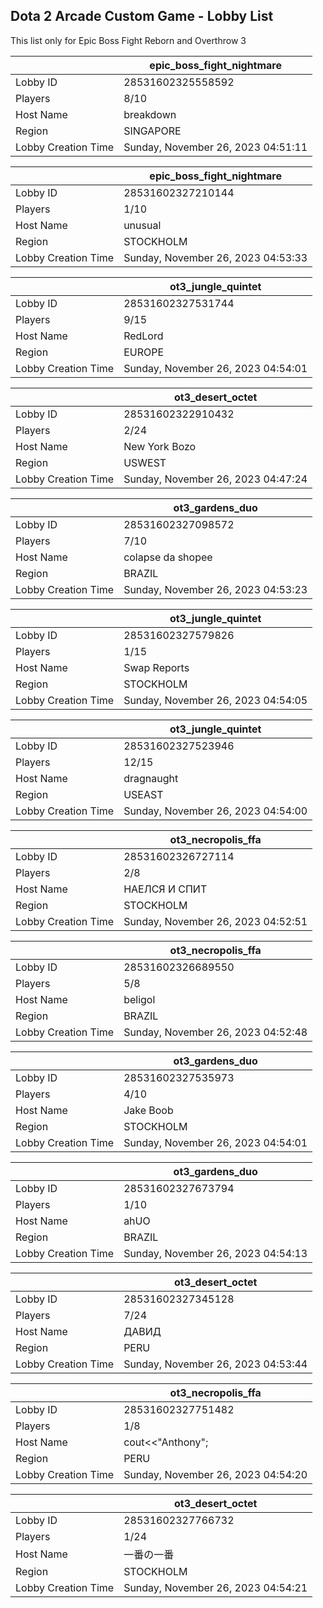 ## Dota 2 Arcade Custom Game - Lobby List

This list only for Epic Boss Fight Reborn and Overthrow 3

|  | epic_boss_fight_nightmare |
| ------ | ------ |
| Lobby ID | 28531602325558592 |
| Players | 8/10 |
| Host Name | breakdown |
| Region | SINGAPORE |
| Lobby Creation Time | Sunday, November 26, 2023 04:51:11 |


|  | epic_boss_fight_nightmare |
| ------ | ------ |
| Lobby ID | 28531602327210144 |
| Players | 1/10 |
| Host Name | unusual |
| Region | STOCKHOLM |
| Lobby Creation Time | Sunday, November 26, 2023 04:53:33 |


|  | ot3_jungle_quintet |
| ------ | ------ |
| Lobby ID | 28531602327531744 |
| Players | 9/15 |
| Host Name | RedLord |
| Region | EUROPE |
| Lobby Creation Time | Sunday, November 26, 2023 04:54:01 |


|  | ot3_desert_octet |
| ------ | ------ |
| Lobby ID | 28531602322910432 |
| Players | 2/24 |
| Host Name | New York Bozo |
| Region | USWEST |
| Lobby Creation Time | Sunday, November 26, 2023 04:47:24 |


|  | ot3_gardens_duo |
| ------ | ------ |
| Lobby ID | 28531602327098572 |
| Players | 7/10 |
| Host Name | colapse da shopee |
| Region | BRAZIL |
| Lobby Creation Time | Sunday, November 26, 2023 04:53:23 |


|  | ot3_jungle_quintet |
| ------ | ------ |
| Lobby ID | 28531602327579826 |
| Players | 1/15 |
| Host Name | Swap Reports |
| Region | STOCKHOLM |
| Lobby Creation Time | Sunday, November 26, 2023 04:54:05 |


|  | ot3_jungle_quintet |
| ------ | ------ |
| Lobby ID | 28531602327523946 |
| Players | 12/15 |
| Host Name | dragnaught |
| Region | USEAST |
| Lobby Creation Time | Sunday, November 26, 2023 04:54:00 |


|  | ot3_necropolis_ffa |
| ------ | ------ |
| Lobby ID | 28531602326727114 |
| Players | 2/8 |
| Host Name | НАЕЛСЯ И СПИТ |
| Region | STOCKHOLM |
| Lobby Creation Time | Sunday, November 26, 2023 04:52:51 |


|  | ot3_necropolis_ffa |
| ------ | ------ |
| Lobby ID | 28531602326689550 |
| Players | 5/8 |
| Host Name | beligol |
| Region | BRAZIL |
| Lobby Creation Time | Sunday, November 26, 2023 04:52:48 |


|  | ot3_gardens_duo |
| ------ | ------ |
| Lobby ID | 28531602327535973 |
| Players | 4/10 |
| Host Name | Jake Boob |
| Region | STOCKHOLM |
| Lobby Creation Time | Sunday, November 26, 2023 04:54:01 |


|  | ot3_gardens_duo |
| ------ | ------ |
| Lobby ID | 28531602327673794 |
| Players | 1/10 |
| Host Name | ahUO |
| Region | BRAZIL |
| Lobby Creation Time | Sunday, November 26, 2023 04:54:13 |


|  | ot3_desert_octet |
| ------ | ------ |
| Lobby ID | 28531602327345128 |
| Players | 7/24 |
| Host Name | ДАВИД |
| Region | PERU |
| Lobby Creation Time | Sunday, November 26, 2023 04:53:44 |


|  | ot3_necropolis_ffa |
| ------ | ------ |
| Lobby ID | 28531602327751482 |
| Players | 1/8 |
| Host Name | cout<<"Anthony"; |
| Region | PERU |
| Lobby Creation Time | Sunday, November 26, 2023 04:54:20 |


|  | ot3_desert_octet |
| ------ | ------ |
| Lobby ID | 28531602327766732 |
| Players | 1/24 |
| Host Name | 一番の一番 |
| Region | STOCKHOLM |
| Lobby Creation Time | Sunday, November 26, 2023 04:54:21 |


